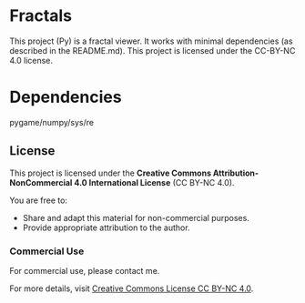 # Fractals
This project (Py) is a fractal viewer. It works with minimal dependencies (as described in the README.md). This project is licensed under the CC-BY-NC 4.0 license.

# Dependencies
pygame/numpy/sys/re

## License

This project is licensed under the **Creative Commons Attribution-NonCommercial 4.0 International License** (CC BY-NC 4.0). 

You are free to:
- Share and adapt this material for non-commercial purposes.
- Provide appropriate attribution to the author.

### Commercial Use
For commercial use, please contact me.

For more details, visit [Creative Commons License CC BY-NC 4.0](https://creativecommons.org/licenses/by-nc/4.0/).
